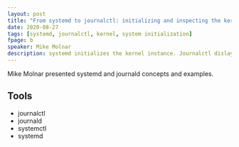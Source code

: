```yaml
---
layout: post
title: "From systemd to journalctl: initializing and inspecting the kernel"
date: 2020-08-27
tags: [systemd, journalctl, kernel, system initialization]
fpage: b
speaker: Mike Molnar
description: systemd initializes the kernel instance. Journalctl dislays detailed logs about system activity.
---
```

Mike Molnar presented systemd and journald concepts and examples.

## Tools

* journalctl
* journald
* systemctl
* systemd

